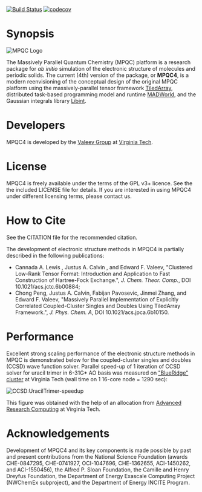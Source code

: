 [![Build Status](https://travis-ci.com/ValeevGroup/mpqc4.svg?token=2pDpbi3swi4zsJxpapq7&branch=master)](https://travis-ci.com/ValeevGroup/mpqc4)
[![codecov](https://codecov.io/gh/ValeevGroup/mpqc4/branch/master/graph/badge.svg?token=ErSgG98B8l)](https://codecov.io/gh/ValeevGroup/mpqc4)
# Synopsis

![MPQC Logo](https://github.com/ValeevGroup/mpqc4/wiki/images/mpqc_logo_med.png)

The Massively Parallel Quantum Chemistry (MPQC) platform is a research package for *ab initio* simulation of the electronic structure of molecules and periodic solids.
The current (4th) version of the package, or __MPQC4__, is a modern reenvisioning of the conceptual design of the original MPQC platform using the massively-parallel tensor framework [TiledArray](https://github.com/ValeevGroup/tiledarray), distributed task-based programming model and runtime [MADWorld](https://github.com/m-a-d-n-e-s-s/madness), and the Gaussian integrals library [Libint](https://github.com/evaleev/libint).

# Developers
MPQC4 is developed by the [Valeev Group](http://research.valeyev.net) at [Virginia Tech](http://www.vt.edu).

# License

MPQC4 is freely available under the terms of the GPL v3+ licence. See the the included LICENSE file for details. If you are interested in using MPQC4 under different licensing terms, please contact us.

# How to Cite

See the CITATION file for the recommended citation.

The development of electronic structure methods in MPQC4 is partially described in the following publications:
* Cannada A. Lewis , Justus A. Calvin , and Edward F. Valeev, "Clustered Low-Rank Tensor Format: Introduction and Application to Fast Construction of Hartree-Fock Exchange.", *J. Chem. Theor. Comp.*, DOI 10.1021/acs.jctc.6b00884;
* Chong Peng, Justus A. Calvin, Fabijan Pavosevic, Jinmei Zhang, and Edward F. Valeev, "Massively Parallel Implementation of Explicitly Correlated Coupled-Cluster Singles and Doubles Using TiledArray Framework.", *J. Phys. Chem. A*, DOI 10.1021/acs.jpca.6b10150.

# Performance

Excellent strong scaling performance of the electronic structure methods in MPQC is demonstrated below for the coupled-cluster singles and doubles (CCSD) wave function solver. Parallel speed-up of 1 iteration of CCSD solver for uracil trimer in 6-31G* AO basis was measured on ["BlueRidge" cluster](https://secure.hosting.vt.edu/www.arc.vt.edu/computing/blueridge-sandy-bridge/) at Virginia Tech (wall time on 1 16-core node = 1290 sec):

![CCSD:UracilTrimer-speedup](https://github.com/ValeevGroup/tiledarray/wiki/images/uracil-trimer-ccsd-blueridge-speedup.png)

This figure was obtained with the help of an allocation from [Advanced Research Computing](https://secure.hosting.vt.edu/www.arc.vt.edu/) at Virginia Tech.

# Acknowledgements
Development of MPQC4 and its key components is made possible by past and present contributions from the National Science Foundation (awards CHE-0847295, CHE-0741927, OCI-1047696, CHE-1362655, ACI-1450262, and ACI-1550456), the Alfred P. Sloan Foundation, the Camille and Henry Dreyfus Foundation, the Department of Energy Exascale Computing Project (NWChemEx subproject), and the Department of Energy INCITE Program.
